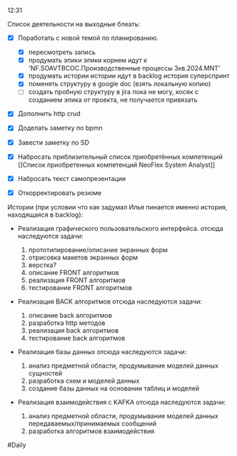 12:31

Список деятельности на выходные блеать:

- [x]  Поработать с новой темой по планированию.
    - [x] пересмотреть запись
    - [x] продумать эпики
          эпики корнем идут к 'NF.SOAVTBCOC.Производственные процессы 3кв.2024.MNT'
    - [x] продумать истории
          истории идут в backlog
          история суперспринт
    - [x] поменять структуру в google doc (взять локальную копию)
    - [ ] создать пробную структуру в jira
          пока не могу, косяк с созданием эпика от проекта, не получается привязать
- [x] Дополнить http crud
- [x] Доделать заметку по bpmn
- [x] Завести заметку по SD
- [x] Набросать приблизительный список приобретённых компетенций
      [[Список приобретенных компетенций NeoFlex System Analyst]]
- [x] Набросать текст самопрезентации
- [x] Откорректировать резюме



Истории (при условии что как задумал Илья пинается именно история, находящаяся в backlog):
- Реализация графического пользовательского интерфейса.
  отсюда наследуются задачи:
  1. прототипирование/описание экранных форм
  2. отрисовка макетов экранных форм
  3. верстка?
  4. описание FRONT алгоритмов
  5. реализация FRONT алгоритмов
  6. тестирование FRONT алгоритмов
     
- Реализация BACK алгоритмов
  отсюда наследуются задачи:
  1. описание back алгоритмов
  2. разработка http методов
  3. реализация back алгоритмов
  4. тестирование back алгоритмов
     
- Реализация базы данных
  отсюда наследуются задачи:
  1. анализ предметной области, продумывание моделей данных сущностей
  2. разработка схем и моделей данных
  3. создание базы данных на основании таблиц и моделей
     
- Реализация взаимодействия с KAFKA
  отсюда наследуются задачи:
  1.  анализ предметной области, продумывание моделей данных передаваемых/принимаемых сообщений
  2. разработка алгоритмов взаимодействия
  


#Daily
